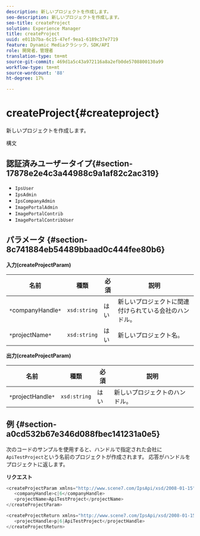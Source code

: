 ```yaml
---
description: 新しいプロジェクトを作成します。
seo-description: 新しいプロジェクトを作成します。
seo-title: createProject
solution: Experience Manager
title: createProject
uuid: e011b7ba-6c15-47ef-9ea1-6189c37e7719
feature: Dynamic Mediaクラシック，SDK/API
role: 開発者，管理者
translation-type: tm+mt
source-git-commit: 469d1a5c43a972116a8a2efb0de5708800130a99
workflow-type: tm+mt
source-wordcount: '88'
ht-degree: 17%

---
```



# createProject{#createproject}

新しいプロジェクトを作成します。

構文

## 認証済みユーザータイプ{#section-17878e2e4c3a44988c9a1af82c2ac319}

* `IpsUser`
* `IpsAdmin`
* `IpsCompanyAdmin`
* `ImagePortalAdmin`
* `ImagePortalContrib`
* `ImagePortalContribUser`

## パラメータ {#section-8c741884eb54489bbaad0c444fee80b6}

**入力(createProjectParam)**

| 名前 | 種類 | 必須 | 説明 |
|---|---|---|---|
| `*`companyHandle`*` | `xsd:string` | はい | 新しいプロジェクトに関連付けられている会社のハンドル。 |
| `*`projectName`*` | `xsd:string` | はい | 新しいプロジェクト名。 |

**出力(createProjectParam)**

| 名前 | 種類 | 必須 | 説明 |
|---|---|---|---|
| `*`projectHandle`*` | `xsd:string` | はい | 新しいプロジェクトのハンドル。 |

## 例 {#section-a0cd532b67e346d088fbec141231a0e5}

次のコードのサンプルを使用すると、ハンドルで指定された会社に`ApiTestProject`という名前のプロジェクトが作成されます。 応答がハンドルをプロジェクトに返します。

**リクエスト**

```java
<createProjectParam xmlns="http://www.scene7.com/IpsApi/xsd/2008-01-15">
   <companyHandle>c|6</companyHandle>
   <projectName>ApiTestProject</projectName>
</createProjectParam>
```

```java
<createProjectReturn xmlns="http://www.scene7.com/IpsApi/xsd/2008-01-15">
   <projectHandle>p|6|ApiTestProject</projectHandle>
</createProjectReturn>
```

